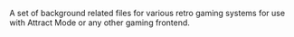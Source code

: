 A set of background related files for various retro gaming systems for use with Attract Mode or any other gaming frontend.